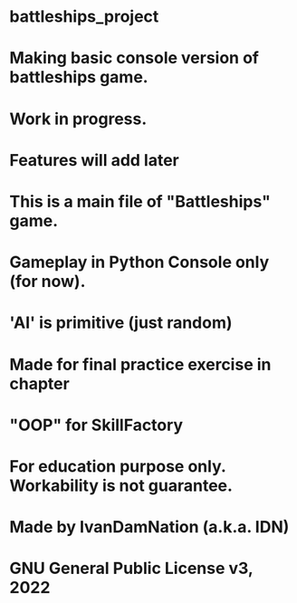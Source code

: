 # battleships_project

# Making basic console version of battleships game.

# Work in progress.

# Features will add later

# This is a main file of "Battleships" game.
# Gameplay in Python Console only (for now).
# 'AI' is primitive (just random)

# Made for final practice exercise in chapter
# "OOP" for SkillFactory

# For education purpose only. Workability is not guarantee.

# Made by IvanDamNation (a.k.a. IDN)
# GNU General Public License v3, 2022
